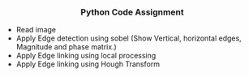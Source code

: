 <h3 align="center"> Python Code Assignment </h3>

- Read image
- Apply Edge detection using sobel (Show Vertical, horizontal edges, Magnitude and phase matrix.)
- Apply Edge linking using local processing
- Apply Edge linking using Hough Transform